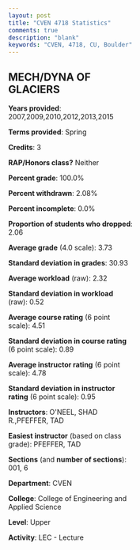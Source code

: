 ```yaml
---
layout: post
title: "CVEN 4718 Statistics"
comments: true
description: "blank"
keywords: "CVEN, 4718, CU, Boulder"
--- 
```

<head>
<script src="https://ajax.googleapis.com/ajax/libs/jquery/2.1.3/jquery.min.js"></script>
<script src="https://dl.dropboxusercontent.com/s/pc42nxpaw1ea4o9/highcharts.js?dl=0"></script>
<!-- <script src="../assets/js/highcharts.js"></script> -->
<style type="text/css">@font-face {
	font-family: "Bebas Neue";
	src: url(https://www.filehosting.org/file/details/544349/BebasNeue%20Regular.otf) format("opentype");
	}
	h1.Bebas { 
		font-family: "Bebas Neue", Verdana, Tahoma;
	}
</style>
</head>
<body>
	<div id="container" style="float: right; width: 45%; height: 88%; margin-left: 2.5%; margin-right: 2.5%;"></div>
	<script language="JavaScript">
		$(document).ready(function() {
		var chart = {type: 'column'};
		var title = {text: 'Grade Distribution'};
		var xAxis = {categories: ['A','B','C','D','F'],crosshair: true};
		var yAxis = {min: 0,title: {text: 'Percentage'}};
		var tooltip = {headerFormat: '<center><b><span style="font-size:20px">{point.key}</span></b></center>',
		               pointFormat: '<td style="padding:0"><b>{point.y:.1f}%</b></td>',
		               footerFormat: '</table>',shared: true,useHTML: true};
		var plotOptions = {column: {pointPadding: 0.0,borderWidth: 0}};  
		var credits = {enabled: false};var series= [{name: 'Percent',data: [75.79,21.05,3.16,0.0,0.0,]}];
		var json = {};
		json.chart = chart;
		json.title = title;
		json.tooltip = tooltip;
		json.xAxis = xAxis;
		json.yAxis = yAxis;  
		json.series = series;
		json.plotOptions = plotOptions;  
		json.credits = credits;
		$('#container').highcharts(json);
	});
	</script>
</body>
			   
## MECH/DYNA OF GLACIERS

**Years provided**: 2007,2009,2010,2012,2013,2015

**Terms provided**: Spring

**Credits**: 3

**RAP/Honors class?** Neither

**Percent grade**: 100.0%

**Percent withdrawn**: 2.08%

**Percent incomplete**: 0.0%

**Proportion of students who dropped**: 2.06

**Average grade** (4.0 scale): 3.73

**Standard deviation in grades**: 30.93

**Average workload** (raw): 2.32

**Standard deviation in workload** (raw): 0.52

**Average course rating** (6 point scale): 4.51

**Standard deviation in course rating** (6 point scale): 0.89

**Average instructor rating** (6 point scale): 4.78

**Standard deviation in instructor rating** (6 point scale): 0.95

**Instructors**: O'NEEL, SHAD R.,PFEFFER, TAD

**Easiest instructor** (based on class grade): PFEFFER, TAD

**Sections** (and **number of sections**): 001, 6

**Department**: CVEN

**College**: College of Engineering and Applied Science

**Level**: Upper

**Activity**: LEC - Lecture